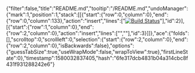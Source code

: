 {"filter":false,"title":"README.md","tooltip":"/README.md","undoManager":{"mark":1,"position":1,"stack":[[{"start":{"row":0,"column":0},"end":{"row":0,"column":133},"action":"insert","lines":["[![Build Status](https://travis-ci.org/ewanlockwood/ewanlockwood.svg?branch=master)](https://travis-ci.org/ewanlockwood/ewanlockwood)"],"id":2}],[{"start":{"row":1,"column":0},"end":{"row":2,"column":0},"action":"insert","lines":["",""],"id":3}]]},"ace":{"folds":[],"scrolltop":0,"scrollleft":0,"selection":{"start":{"row":2,"column":0},"end":{"row":2,"column":0},"isBackwards":false},"options":{"guessTabSize":true,"useWrapMode":false,"wrapToView":true},"firstLineState":0},"timestamp":1580032837405,"hash":"6fe317dcb4831b04a314cbc8f431f931288242e6"}